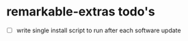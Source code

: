 # remarkable-extras todo's

- [ ] write single install script to run after each software update

<!-- generated with <3 by daylinmorgan/todo -->
